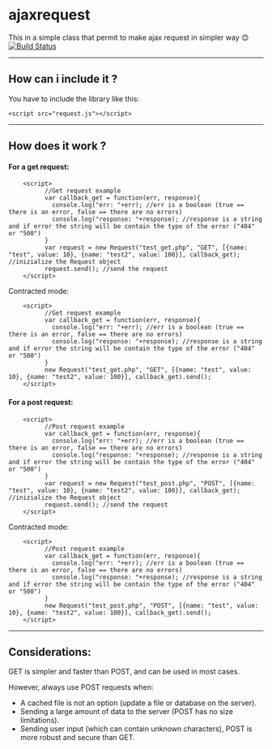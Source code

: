 # ajaxrequest
This in a simple class that permit to make ajax request in simpler way :blush: [![Build Status](https://camo.githubusercontent.com/cfcaf3a99103d61f387761e5fc445d9ba0203b01/68747470733a2f2f7472617669732d63692e6f72672f6477796c2f657374612e7376673f6272616e63683d6d6173746572)]()
***
## How can i include it ?
You have to include the library like this:
```
<script src="request.js"></script>
```
***
## How does it work ?
#### For a get request:
```
    <script>
          //Get request example
          var callback_get = function(err, response){
            console.log("err: "+err); //err is a boolean (true == there is an error, false == there are no errors)
            console.log("response: "+response); //response is a string and if error the string will be contain the type of the error ("404" or "500")
          }
          var request = new Request("test_get.php", "GET", [{name: "test", value: 10}, {name: "test2", value: 100}], callback_get); //inizialize the Request object
          request.send(); //send the request
    </script>
```

Contracted mode:
```
    <script>
          //Get request example
          var callback_get = function(err, response){
            console.log("err: "+err); //err is a boolean (true == there is an error, false == there are no errors)
            console.log("response: "+response); //response is a string and if error the string will be contain the type of the error ("404" or "500")
          }
          new Request("test_get.php", "GET", [{name: "test", value: 10}, {name: "test2", value: 100}], callback_get).send();
    </script>
```


#### For a post request:
```
    <script>
          //Post request example
          var callback_get = function(err, response){
            console.log("err: "+err); //err is a boolean (true == there is an error, false == there are no errors)
            console.log("response: "+response); //response is a string and if error the string will be contain the type of the error ("404" or "500")
          }
          var request = new Request("test_post.php", "POST", [{name: "test", value: 10}, {name: "test2", value: 100}], callback_get); //inizialize the Request object
          request.send(); //send the request
    </script>
```

Contracted mode:
```
    <script>
          //Post request example
          var callback_get = function(err, response){
            console.log("err: "+err); //err is a boolean (true == there is an error, false == there are no errors)
            console.log("response: "+response); //response is a string and if error the string will be contain the type of the error ("404" or "500")
          }
          new Request("test_post.php", "POST", [{name: "test", value: 10}, {name: "test2", value: 100}], callback_get).send();
    </script>
```
***
## Considerations:
GET is simpler and faster than POST, and can be used in most cases.

However, always use POST requests when:
- A cached file is not an option (update a file or database on the server).
- Sending a large amount of data to the server (POST has no size limitations).
- Sending user input (which can contain unknown characters), POST is more robust and secure than GET.
